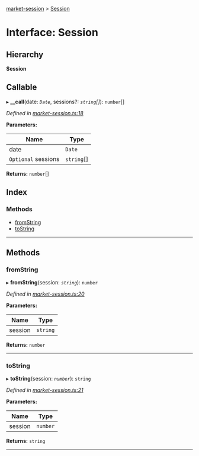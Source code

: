 [market-session](../README.md) > [Session](../interfaces/session.md)

# Interface: Session

## Hierarchy

**Session**

## Callable
▸ **__call**(date: *`Date`*, sessions?: *`string`[]*): `number`[]

*Defined in [market-session.ts:18](https://github.com/strong-roots-capital/market-session/blob/ab3c769/src/market-session.ts#L18)*

**Parameters:**

| Name | Type |
| ------ | ------ |
| date | `Date` |
| `Optional` sessions | `string`[] |

**Returns:** `number`[]

## Index

### Methods

* [fromString](session.md#fromstring)
* [toString](session.md#tostring)

---

## Methods

<a id="fromstring"></a>

###  fromString

▸ **fromString**(session: *`string`*): `number`

*Defined in [market-session.ts:20](https://github.com/strong-roots-capital/market-session/blob/ab3c769/src/market-session.ts#L20)*

**Parameters:**

| Name | Type |
| ------ | ------ |
| session | `string` |

**Returns:** `number`

___
<a id="tostring"></a>

###  toString

▸ **toString**(session: *`number`*): `string`

*Defined in [market-session.ts:21](https://github.com/strong-roots-capital/market-session/blob/ab3c769/src/market-session.ts#L21)*

**Parameters:**

| Name | Type |
| ------ | ------ |
| session | `number` |

**Returns:** `string`

___

